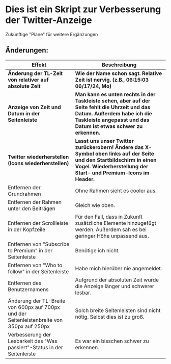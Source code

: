 # Dies ist ein Skript zur Verbesserung der Twitter-Anzeige

Zukünftige "Pläne" für weitere Ergänzungen

## Änderungen:

| Effekt                                                                                     | Beschreibung                                                                                                                                                                                     |
| ------------------------------------------------------------------------------------------ | ------------------------------------------------------------------------------------------------------------------------------------------------------------------------------------------------ |
| **Änderung der TL-Zeit von relativer auf absolute Zeit**                                   | **Wie der Name schon sagt. Relative Zeit ist nervig. (z.B., 06:15:03 06/17/24, Mo)**                                                                                                             |
| **Anzeige von Zeit und Datum in der Seitenleiste**                                         | **Man kann es unten rechts in der Taskleiste sehen, aber auf der Seite fehlt die Uhrzeit und das Datum. Außerdem habe ich die Taskleiste angepasst und das Datum ist etwas schwer zu erkennen.** |
| **Twitter wiederherstellen (Icons wiederherstellen)**                                      | **Lasst uns unser Twitter zurückerobern! Ändere das X-Symbol oben links auf der Seite und den Startbildschirm in einen Vogel. Wiederherstellung der Start- und Premium-Icons im Header.**        |
| Entfernen der Grundrahmen                                                                  | Ohne Rahmen sieht es cooler aus.                                                                                                                                                                 |
| Entfernen der Rahmen unter den Beiträgen                                                   | Gleich wie oben.                                                                                                                                                                                 |
| Entfernen der Scrollleiste in der Kopfzeile                                                | Für den Fall, dass in Zukunft zusätzliche Elemente hinzugefügt werden. Außerdem sah es bei geringer Höhe unpassend aus.                                                                          |
| Entfernen von "Subscribe to Premium" in der Seitenleiste                                   | Benötige ich nicht.                                                                                                                                                                              |
| Entfernen von "Who to follow" in der Seitenleiste                                          | Habe mich hierüber nie angemeldet.                                                                                                                                                               |
| Entfernen des Benutzernamens                                                               | Aufgrund der absoluten Zeit wurde die Anzeige länger und schwerer lesbar.                                                                                                                        |
| Änderung der TL-Breite von 600px auf 700px und der Seitenleistenbreite von 350px auf 250px | Solch breite Seitenleisten sind nicht nötig. Selbst dies ist zu groß.                                                                                                                            |
| Verbesserung der Lesbarkeit des "Was passiert"-Status in der Seitenleiste                  | Es war ein bisschen schwer zu erkennen.                                                                                                                                                          |

